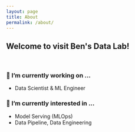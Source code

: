 ```yaml
---
layout: page
title: About
permalink: /about/
---
```


## Welcome to visit Ben's Data Lab!
<br>

### 🔭 I’m currently working on ...
- Data Scientist & ML Engineer

### 🌱 I’m currently interested in ...
- Model Serving (MLOps)
- Data Pipeline, Data Engineering
